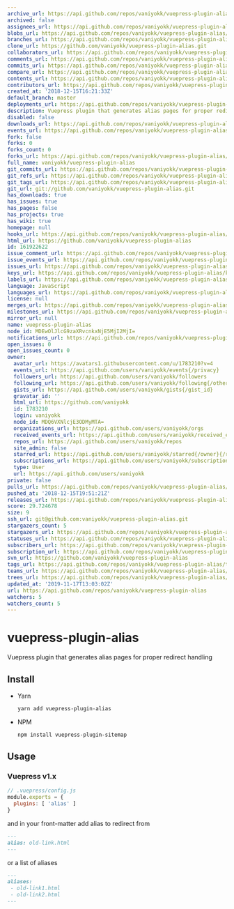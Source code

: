 ```yaml
---
archive_url: https://api.github.com/repos/vaniyokk/vuepress-plugin-alias/{archive_format}{/ref}
archived: false
assignees_url: https://api.github.com/repos/vaniyokk/vuepress-plugin-alias/assignees{/user}
blobs_url: https://api.github.com/repos/vaniyokk/vuepress-plugin-alias/git/blobs{/sha}
branches_url: https://api.github.com/repos/vaniyokk/vuepress-plugin-alias/branches{/branch}
clone_url: https://github.com/vaniyokk/vuepress-plugin-alias.git
collaborators_url: https://api.github.com/repos/vaniyokk/vuepress-plugin-alias/collaborators{/collaborator}
comments_url: https://api.github.com/repos/vaniyokk/vuepress-plugin-alias/comments{/number}
commits_url: https://api.github.com/repos/vaniyokk/vuepress-plugin-alias/commits{/sha}
compare_url: https://api.github.com/repos/vaniyokk/vuepress-plugin-alias/compare/{base}...{head}
contents_url: https://api.github.com/repos/vaniyokk/vuepress-plugin-alias/contents/{+path}
contributors_url: https://api.github.com/repos/vaniyokk/vuepress-plugin-alias/contributors
created_at: '2018-12-15T16:21:33Z'
default_branch: master
deployments_url: https://api.github.com/repos/vaniyokk/vuepress-plugin-alias/deployments
description: Vuepress plugin that generates alias pages for proper redirect handling
disabled: false
downloads_url: https://api.github.com/repos/vaniyokk/vuepress-plugin-alias/downloads
events_url: https://api.github.com/repos/vaniyokk/vuepress-plugin-alias/events
fork: false
forks: 0
forks_count: 0
forks_url: https://api.github.com/repos/vaniyokk/vuepress-plugin-alias/forks
full_name: vaniyokk/vuepress-plugin-alias
git_commits_url: https://api.github.com/repos/vaniyokk/vuepress-plugin-alias/git/commits{/sha}
git_refs_url: https://api.github.com/repos/vaniyokk/vuepress-plugin-alias/git/refs{/sha}
git_tags_url: https://api.github.com/repos/vaniyokk/vuepress-plugin-alias/git/tags{/sha}
git_url: git://github.com/vaniyokk/vuepress-plugin-alias.git
has_downloads: true
has_issues: true
has_pages: false
has_projects: true
has_wiki: true
homepage: null
hooks_url: https://api.github.com/repos/vaniyokk/vuepress-plugin-alias/hooks
html_url: https://github.com/vaniyokk/vuepress-plugin-alias
id: 161922622
issue_comment_url: https://api.github.com/repos/vaniyokk/vuepress-plugin-alias/issues/comments{/number}
issue_events_url: https://api.github.com/repos/vaniyokk/vuepress-plugin-alias/issues/events{/number}
issues_url: https://api.github.com/repos/vaniyokk/vuepress-plugin-alias/issues{/number}
keys_url: https://api.github.com/repos/vaniyokk/vuepress-plugin-alias/keys{/key_id}
labels_url: https://api.github.com/repos/vaniyokk/vuepress-plugin-alias/labels{/name}
language: JavaScript
languages_url: https://api.github.com/repos/vaniyokk/vuepress-plugin-alias/languages
license: null
merges_url: https://api.github.com/repos/vaniyokk/vuepress-plugin-alias/merges
milestones_url: https://api.github.com/repos/vaniyokk/vuepress-plugin-alias/milestones{/number}
mirror_url: null
name: vuepress-plugin-alias
node_id: MDEwOlJlcG9zaXRvcnkxNjE5MjI2MjI=
notifications_url: https://api.github.com/repos/vaniyokk/vuepress-plugin-alias/notifications{?since,all,participating}
open_issues: 0
open_issues_count: 0
owner:
  avatar_url: https://avatars1.githubusercontent.com/u/1783210?v=4
  events_url: https://api.github.com/users/vaniyokk/events{/privacy}
  followers_url: https://api.github.com/users/vaniyokk/followers
  following_url: https://api.github.com/users/vaniyokk/following{/other_user}
  gists_url: https://api.github.com/users/vaniyokk/gists{/gist_id}
  gravatar_id: ''
  html_url: https://github.com/vaniyokk
  id: 1783210
  login: vaniyokk
  node_id: MDQ6VXNlcjE3ODMyMTA=
  organizations_url: https://api.github.com/users/vaniyokk/orgs
  received_events_url: https://api.github.com/users/vaniyokk/received_events
  repos_url: https://api.github.com/users/vaniyokk/repos
  site_admin: false
  starred_url: https://api.github.com/users/vaniyokk/starred{/owner}{/repo}
  subscriptions_url: https://api.github.com/users/vaniyokk/subscriptions
  type: User
  url: https://api.github.com/users/vaniyokk
private: false
pulls_url: https://api.github.com/repos/vaniyokk/vuepress-plugin-alias/pulls{/number}
pushed_at: '2018-12-15T19:51:21Z'
releases_url: https://api.github.com/repos/vaniyokk/vuepress-plugin-alias/releases{/id}
score: 29.724678
size: 9
ssh_url: git@github.com:vaniyokk/vuepress-plugin-alias.git
stargazers_count: 5
stargazers_url: https://api.github.com/repos/vaniyokk/vuepress-plugin-alias/stargazers
statuses_url: https://api.github.com/repos/vaniyokk/vuepress-plugin-alias/statuses/{sha}
subscribers_url: https://api.github.com/repos/vaniyokk/vuepress-plugin-alias/subscribers
subscription_url: https://api.github.com/repos/vaniyokk/vuepress-plugin-alias/subscription
svn_url: https://github.com/vaniyokk/vuepress-plugin-alias
tags_url: https://api.github.com/repos/vaniyokk/vuepress-plugin-alias/tags
teams_url: https://api.github.com/repos/vaniyokk/vuepress-plugin-alias/teams
trees_url: https://api.github.com/repos/vaniyokk/vuepress-plugin-alias/git/trees{/sha}
updated_at: '2019-11-17T13:03:02Z'
url: https://api.github.com/repos/vaniyokk/vuepress-plugin-alias
watchers: 5
watchers_count: 5
---
```


# vuepress-plugin-alias
Vuepress plugin that generates alias pages for proper redirect handling

## Install

* Yarn

  ```sh
  yarn add vuepress-plugin-alias
  ```
* NPM

  ```sh
  npm install vuepress-plugin-sitemap
  ```

## Usage

### Vuepress v1.x

```js
// .vuepress/config.js
module.exports = {
  plugins: [ 'alias' ]
}
```

and in your front-matter add alias to redirect from

```md
---
alias: old-link.html
---
```
or a list of aliases
```md
---
aliases: 
 - old-link1.html
 - old-link2.html
---
```
